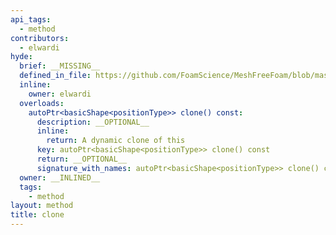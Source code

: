 ```yaml
---
api_tags:
  - method
contributors:
  - elwardi
hyde:
  brief: __MISSING__
  defined_in_file: https://github.com/FoamScience/MeshFreeFoam/blob/master/src/meshfree/shapes/basicShape/basicShape.H
  inline:
    owner: elwardi
  overloads:
    autoPtr<basicShape<positionType>> clone() const:
      description: __OPTIONAL__
      inline:
        return: A dynamic clone of this
      key: autoPtr<basicShape<positionType>> clone() const
      return: __OPTIONAL__
      signature_with_names: autoPtr<basicShape<positionType>> clone() const
  owner: __INLINED__
  tags:
    - method
layout: method
title: clone
---
```

